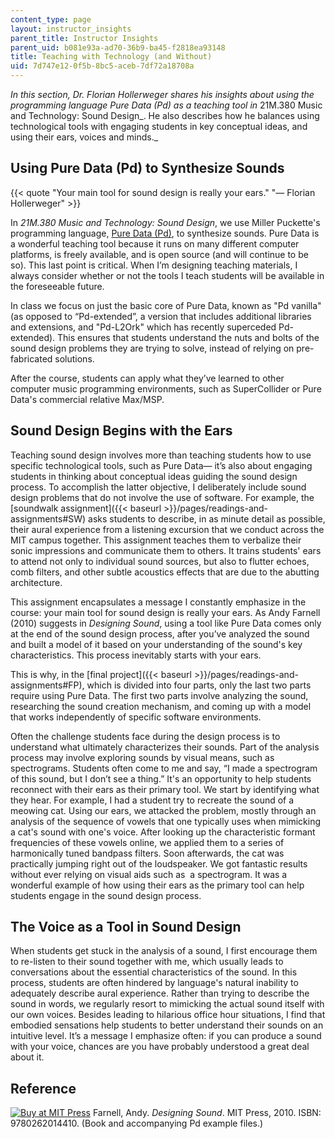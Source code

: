 ```yaml
---
content_type: page
layout: instructor_insights
parent_title: Instructor Insights
parent_uid: b081e93a-ad70-36b9-ba45-f2818ea93148
title: Teaching with Technology (and Without)
uid: 7d747e12-0f5b-8bc5-aceb-7df72a18708a
---
```


_In this section, Dr. Florian Hollerweger shares his insights about using the programming language Pure Data (Pd) as a teaching tool in_ 21M.380 Music and Technology: Sound Design_. He also describes how he balances using technological tools with engaging students in key conceptual ideas, and using their ears, voices and minds._

Using Pure Data (Pd) to Synthesize Sounds
-----------------------------------------

{{< quote "Your main tool for sound design is really your ears." "— Florian Hollerweger" >}}

In _21M.380 Music and Technology: Sound Design_, we use Miller Puckette's programming language, [Pure Data (Pd)](https://puredata.info/), to synthesize sounds. Pure Data is a wonderful teaching tool because it runs on many different computer platforms, is freely available, and is open source (and will continue to be so). This last point is critical. When I’m designing teaching materials, I always consider whether or not the tools I teach students will be available in the foreseeable future.

In class we focus on just the basic core of Pure Data, known as "Pd vanilla" (as opposed to “Pd-extended”, a version that includes additional libraries and extensions, and "Pd-L2Ork" which has recently superceded Pd-extended). This ensures that students understand the nuts and bolts of the sound design problems they are trying to solve, instead of relying on pre-fabricated solutions.

After the course, students can apply what they’ve learned to other computer music programming environments, such as SuperCollider or Pure Data's commercial relative Max/MSP.

Sound Design Begins with the Ears
---------------------------------

Teaching sound design involves more than teaching students how to use specific technological tools, such as Pure Data— it’s also about engaging students in thinking about conceptual ideas guiding the sound design process. To accomplish the latter objective, I deliberately include sound design problems that do not involve the use of software. For example, the [soundwalk assignment]({{< baseurl >}}/pages/readings-and-assignments#SW) asks students to describe, in as minute detail as possible, their aural experience from a listening excursion that we conduct across the MIT campus together. This assignment teaches them to verbalize their sonic impressions and communicate them to others. It trains students' ears to attend not only to individual sound sources, but also to flutter echoes, comb filters, and other subtle acoustics effects that are due to the abutting architecture.

This assignment encapsulates a message I constantly emphasize in the course: your main tool for sound design is really your ears. As Andy Farnell (2010) suggests in _Designing Sound_, using a tool like Pure Data comes only at the end of the sound design process, after you’ve analyzed the sound and built a model of it based on your understanding of the sound's key characteristics. This process inevitably starts with your ears.

This is why, in the [final project]({{< baseurl >}}/pages/readings-and-assignments#FP), which is divided into four parts, only the last two parts require using Pure Data. The first two parts involve analyzing the sound, researching the sound creation mechanism, and coming up with a model that works independently of specific software environments.

Often the challenge students face during the design process is to understand what ultimately characterizes their sounds. Part of the analysis process may involve exploring sounds by visual means, such as spectrograms. Students often come to me and say, “I made a spectrogram of this sound, but I don’t see a thing.” It's an opportunity to help students reconnect with their ears as their primary tool. We start by identifying what they hear. For example, I had a student try to recreate the sound of a meowing cat. Using our ears, we attacked the problem, mostly through an analysis of the sequence of vowels that one typically uses when mimicking a cat's sound with one's voice. After looking up the characteristic formant frequencies of these vowels online, we applied them to a series of harmonically tuned bandpass filters. Soon afterwards, the cat was practically jumping right out of the loudspeaker. We got fantastic results without ever relying on visual aids such as  a spectrogram. It was a wonderful example of how using their ears as the primary tool can help students engage in the sound design process.

The Voice as a Tool in Sound Design
-----------------------------------

When students get stuck in the analysis of a sound, I first encourage them to re-listen to their sound together with me, which usually leads to conversations about the essential characteristics of the sound. In this process, students are often hindered by language's natural inability to adequately describe aural experience. Rather than trying to describe the sound in words, we regularly resort to mimicking the actual sound itself with our own voices. Besides leading to hilarious office hour situations, I find that embodied sensations help students to better understand their sounds on an intuitive level. It’s a message I emphasize often: if you can produce a sound with your voice, chances are you have probably understood a great deal about it.

Reference
---------

[![Buy at MIT Press](/images/mp_logo.gif)](https://mitpress.mit.edu/9780262014410) Farnell, Andy. _Designing Sound_. MIT Press, 2010. ISBN: 9780262014410. (Book and accompanying Pd example files.)